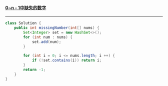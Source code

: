 #### <a href="https://leetcode.cn/problems/que-shi-de-shu-zi-lcof/">0~n - 1中缺失的数字</a>

-----------

```java
class Solution {
    public int missingNumber(int[] nums) {
        Set<Integer> set = new HashSet<>();
        for (int num : nums) {
            set.add(num);
        }
        
        for (int i = 0; i <= nums.length; i ++) {
            if (!set.contains(i)) return i;
        }
        return -1;
    }
}
```

